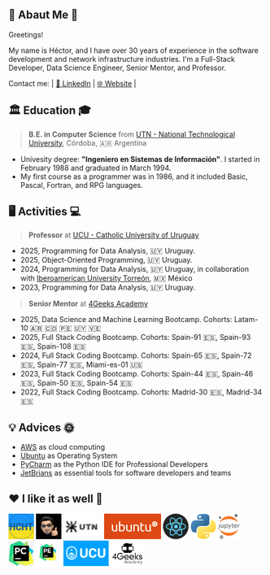 ## 🦁 Abaut Me 🦮

Greetings!

My name is Héctor, and I have over 30 years of experience in the software development and network infrastructure industries. I'm a Full-Stack Developer, Data Science Engineer, Senior Mentor, and Professor.

Contact me: | [💬 LinkedIn](https://www.linkedin.com/in/hector-chocobar/) | [🌐 Website](https://chocobar.net) |

## 🏛️ Education 🎓

> **B.E. in Computer Science** from [UTN - National Technological University](https://www.utn.edu.ar/es/), Córdoba, 🇦🇷 Argentina

- Univesity degree: **"Ingeniero en Sistemas de Información"**. I started in February 1988 and graduated in March 1994.
- My first course as a programmer was in 1986, and it included Basic, Pascal, Fortran, and RPG languages.

## 🖥️ Activities 💻

> **Professor** at [UCU - Catholic University of Uruguay](https://ucu.edu.uy)

- 2025, Programming for Data Analysis, 🇺🇾 Uruguay.
- 2025, Object-Oriented Programming, 🇺🇾 Uruguay.
- 2024, Programming for Data Analysis, 🇺🇾 Uruguay, in collaboration with [Iberoamerican University Torreón](https://www.iberotorreon.mx/), 🇲🇽 México
- 2023, Programming for Data Analysis, 🇺🇾 Uruguay.

> **Senior Mentor** at [4Geeks Academy](https://4geeksacademy.com/)

- 2025, Data Science and Machine Learning Bootcamp. Cohorts: Latam-10 🇦🇷 🇨🇴 🇵🇪 🇺🇾 🇻🇪
- 2025, Full Stack Coding Bootcamp. Cohorts: Spain-91 🇪🇸, Spain-93 🇪🇸, Spain-108 🇪🇸
- 2024, Full Stack Coding Bootcamp. Cohorts: Spain-65 🇪🇸, Spain-72 🇪🇸, Spain-77 🇪🇸, Miami-es-01 🇺🇸
- 2023, Full Stack Coding Bootcamp. Cohorts: Spain-44 🇪🇸, Spain-46 🇪🇸, Spain-50 🇪🇸, Spain-54 🇪🇸
- 2022, Full Stack Coding Bootcamp. Cohorts: Madrid-30 🇪🇸, Madrid-34 🇪🇸

## 💡 Advices 🌞 

- [AWS](https://aws.amazon.com/) as cloud computing
- [Ubuntu](https://ubuntu.com/download/desktop) as Operating System
- [PyCharm](https://www.jetbrains.com/pycharm/download/) as the Python IDE for Professional Developers
- [JetBrians](https://www.jetbrains.com/) as essential tools for software developers and teams


## ❤️ I like it as well 🚀

<img src="./img/logo-hcht-uk.jpg"
     width="50" height="50"
     alt="I stand with Ukraine">
<img src="./img/gravatar-hector.png"
     height="50"
     alt="Avatar de Héctor">
<img src="./img/logo-utn.png"
     height="50"
     alt="Universidad Tecnológica Nacional">
<img src="./img/logo-ubuntu.png"
     height="50"
     alt="Logo Ubuntu">
<img src="./img/logo-reactjs.png"
     height="50"
     alt="Logo React">
<img src="./img/logo-python.png"
     height="50"
     alt="Logo Python">
<img src="./img/logo-jupyter.svg"
     height="50"
     alt="Logo Jupyter">
<img src="./img/logo-pycharm.jpeg"
     height="50"
     alt="Logo PyCharm">
<img src="./img/logo-pycharm-edu.jpeg"
     height="50"
     alt="Logo PyCharm">
<img src="./img/logo-ucu.png"
     height="50"
     alt="Logo Catholic University of Uruguay">
<img src="./img/logo-4geeks.png"
     height="50"
     alt="Logo 4Geeks Academy">

